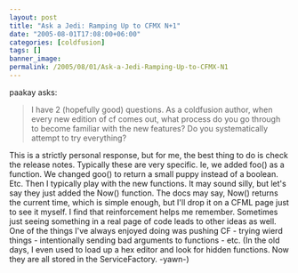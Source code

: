 ```yaml
---
layout: post
title: "Ask a Jedi: Ramping Up to CFMX N+1"
date: "2005-08-01T17:08:00+06:00"
categories: [coldfusion]
tags: []
banner_image: 
permalink: /2005/08/01/Ask-a-Jedi-Ramping-Up-to-CFMX-N1
---
```


paakay asks:

<blockquote>
I have 2 (hopefully good) questions. As a coldfusion author, when every new edition of cf comes out, what process do you go through to become familiar with the new features? Do you systematically attempt to try everything?
</blockquote>

This is a strictly personal response, but for me, the best thing to do is check the release notes. Typically these are very specific. Ie, we added foo() as a function. We changed goo() to return a small puppy instead of a boolean. Etc. Then I typically play with the new functions. It may sound silly, but let's say they just added the Now() function. The docs may say, Now() returns the current time, which is simple enough, but I'll drop it on a CFML page just to see it myself. I find that reinforcement helps me remember. Sometimes just seeing something in a real page of code
leads to other ideas as well. One of the things I've always enjoyed doing was pushing CF - trying wierd things - intentionally sending bad arguments to functions - etc. (In the old days, I even used to load up a hex editor and look for hidden functions. Now they are all stored in the ServiceFactory. -yawn-)